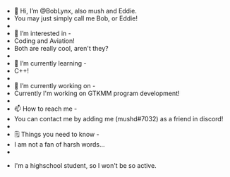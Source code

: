- 👋 Hi, I’m @BobLynx, also mush and Eddie.
- You may just simply call me Bob, or Eddie!
- 
- 👀 I’m interested in -
- Coding and Aviation!
- Both are really cool, aren't they?
- 
- 🌱 I’m currently learning -
- C++!
- 
- 💞️ I’m currently working on -
- Currently I'm working on GTKMM program development!
- 
- 📫 How to reach me -
- You can contact me by adding me (mushd#7032) as a friend in discord!
- 
- 🗒️ Things you need to know -
- I am not a fan of harsh words...
- 
+ I'm a highschool student, so I won't be so active.
<!---
BobLynx/BobLynx is a ✨ special ✨ repository because its `README.md` (this file) appears on your GitHub profile.
You can click the Preview link to take a look at your changes.
--->
